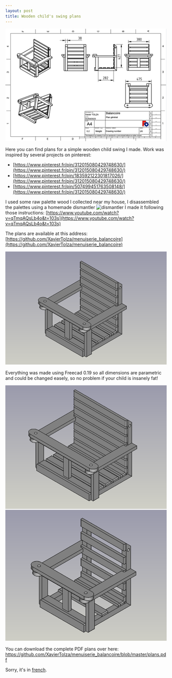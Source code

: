```yaml
---
layout: post
title: Wooden child's swing plans
---
```

![global](https://github.com/XavierTolza/menuiserie_balancoire/raw/master/img/plans.png)

Here you can find plans for a simple wooden child swing I made.
Work was inspired by several projects on pinterest:
* [https://www.pinterest.fr/pin/312015080429748630/](https://www.pinterest.fr/pin/312015080429748630/)
* [https://www.pinterest.fr/pin/183592122301817026/](https://www.pinterest.fr/pin/312015080429748630/)
* [https://www.pinterest.fr/pin/507499451763508148/](https://www.pinterest.fr/pin/312015080429748630/)

I used some raw palette wood I collected near my house, I disassembled the palettes using a homemade dismantler
![dismantler](https://media.screwfix.fr/is/image/ae235?src=ae235/6765X_P&$prodImageFull$)
I made it following those instructions:
[https://www.youtube.com/watch?v=qTmqAQsLb4o&t=103s](https://www.youtube.com/watch?v=qTmqAQsLb4o&t=103s)

The plans are available at this address: [https://github.com/XavierTolza/menuiserie_balancoire](https://github.com/XavierTolza/menuiserie_balancoire) 

![main](https://github.com/XavierTolza/menuiserie_balancoire/raw/master/img/about.png)

Everything was made using Freecad 0.19 so all dimensions are parametric and could be changed easely, so no problem if your child is insanely fat!

![1](https://github.com/XavierTolza/menuiserie_balancoire/raw/master/img/big.png)
![2](https://github.com/XavierTolza/menuiserie_balancoire/raw/master/img/less.png)

You can download the complete PDF plans over here:
https://github.com/XavierTolza/menuiserie_balancoire/blob/master/plans.pdf

Sorry, it's in [french](https://www.youtube.com/watch?v=pfUmW_Mf5qc).